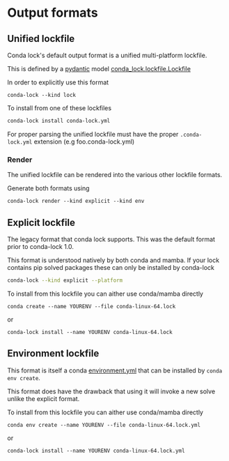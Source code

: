 # Output formats

## Unified lockfile

Conda lock's default output format is a unified multi-platform lockfile.

This is defined by a [pydantic](https://pydantic-docs.helpmanual.io/usage/models/) model
[conda_lock.lockfile.Lockfile](https://github.com/conda/conda-lock/blob/main/conda_lock/lockfile/models.py)

In order to explicitly use this format

```shell
conda-lock --kind lock
```

To install from one of these lockfiles

```bash
conda-lock install conda-lock.yml
```

For proper parsing the unified lockfile must have the proper `.conda-lock.yml` extension (e.g foo.conda-lock.yml)

### Render

The unified lockfile can be rendered into the various other lockfile formats.

Generate both formats using

```shell
conda-lock render --kind explicit --kind env
```

## Explicit lockfile

The legacy format that conda lock supports.  This was the default format prior to conda-lock 1.0.

This format is understood natively by both conda and mamba.  If your lock contains pip solved packages
these can only be installed by conda-lock

```bash
conda-lock --kind explicit --platform
```

To install from this lockfile you can aither use conda/mamba directly

```shell
conda create --name YOURENV --file conda-linux-64.lock
```

or

```shell
conda-lock install --name YOURENV conda-linux-64.lock
```

## Environment lockfile

This format is itself a conda [environment.yml][envyaml] that can be installed by `conda env create`.

This format does have the drawback that using it will invoke a new solve unlike the explicit format.

To install from this lockfile you can aither use conda/mamba directly

```shell
conda env create --name YOURENV --file conda-linux-64.lock.yml
```

or

```shell
conda-lock install --name YOURENV conda-linux-64.lock.yml
```

[envyaml]: https://docs.conda.io/projects/conda/en/latest/user-guide/tasks/manage-environments.html#create-env-file-manually
